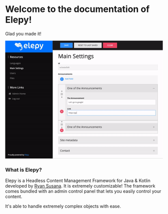 
# Welcome to the documentation of Elepy!
Glad you made it!

![A nice graphic](images/feature.gif)

### What is Elepy?

Elepy is a Headless Content Management Framework for Java & Kotlin developed by [Ryan Susana](https://ryansusana.com/). It is extremely customizable! The framework comes bundled with an admin control panel that lets you easily control your content.

It's able to handle extremely complex objects with ease.


